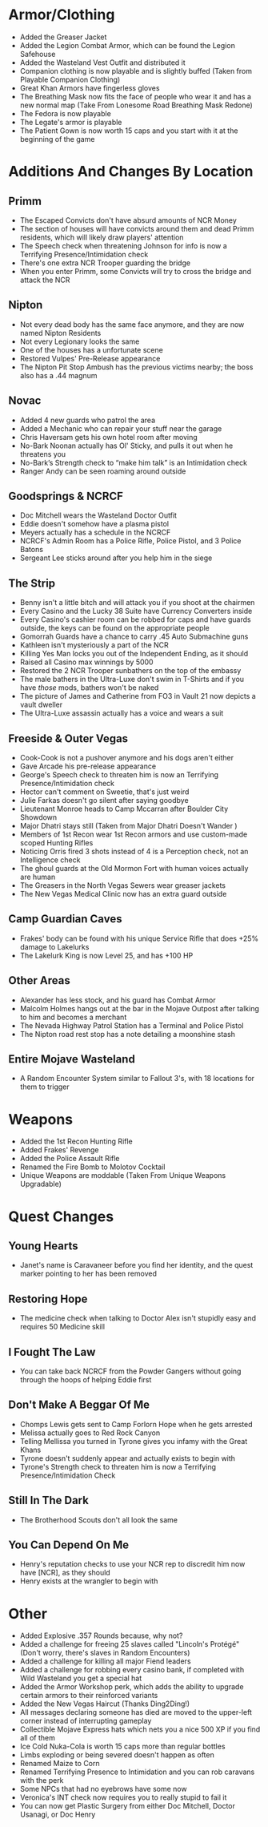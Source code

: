 # Armor/Clothing
 - Added the Greaser Jacket
 - Added the Legion Combat Armor, which can be found the Legion Safehouse
 - Added the Wasteland Vest Outfit and distributed it
 - Companion clothing is now playable and is slightly buffed (Taken from Playable Companion Clothing﻿)
 - Great Khan Armors have fingerless gloves
 - The Breathing Mask now fits the face of people who wear it and has a new normal map (Take From Lonesome Road Breathing Mask Redone)
 - The Fedora is now playable
 - The Legate's armor is playable
 - The Patient Gown is now worth 15 caps and you start with it at the beginning of the game

# Additions And Changes By Location
 
## Primm
 - The Escaped Convicts don't have absurd amounts of NCR Money
 - The section of houses will have convicts around them and dead Primm residents, which will likely draw players' attention
 - The Speech check when threatening Johnson for info is now a Terrifying Presence/Intimidation check
 - There's one extra NCR Trooper guarding the bridge
 - When you enter Primm, some Convicts will try to cross the bridge and attack the NCR

## Nipton
 - Not every dead body has the same face anymore, and they are now named Nipton Residents
 - Not every Legionary looks the same
 - One of the houses has a unfortunate scene
 - Restored Vulpes' Pre-Release appearance
 - The Nipton Pit Stop Ambush has the previous victims nearby; the boss also has a .44 magnum

## Novac
 - Added 4 new guards who patrol the area
 - Added a Mechanic who can repair your stuff near the garage
 - Chris Haversam gets his own hotel room after moving
 - No-Bark Noonan actually has Ol' Sticky, and pulls it out when he threatens you
 - No-Bark’s Strength check to “make him talk” is an Intimidation check
 - Ranger Andy can be seen roaming around outside
## Goodsprings & NCRCF
 - Doc Mitchell wears the Wasteland Doctor Outfit
 - Eddie doesn't somehow have a plasma pistol
 - Meyers actually has a schedule in the NCRCF
 - NCRCF's Admin Room has a Police Rifle, Police Pistol, and 3 Police Batons
 - Sergeant Lee sticks around after you help him in the siege

## The Strip
 - Benny isn't a little bitch and will attack you if you shoot at the chairmen
 - Every Casino and the Lucky 38 Suite have Currency Converters inside
 - Every Casino's cashier room can be robbed for caps and have guards outside, the keys can be found on the appropriate people
 - Gomorrah Guards have a chance to carry .45 Auto Submachine guns
 - Kathleen isn't mysteriously a part of the NCR
 - Killing Yes Man locks you out of the Independent Ending, as it should
 - Raised all Casino max winnings by 5000
 - Restored the 2 NCR Trooper sunbathers on the top of the embassy
 - The male bathers in the Ultra-Luxe don't swim in T-Shirts and if you have _those_ mods, bathers won't be naked
 - The picture of James and Catherine from FO3 in Vault 21 now depicts a vault dweller
 - The Ultra-Luxe assassin actually has a voice and wears a suit
 
## Freeside & Outer Vegas
 - Cook-Cook is not a pushover anymore and his dogs aren't either
 - Gave Arcade his pre-release appearance
 - George's Speech check to threaten him is now an Terrifying Presence/Intimidation check
 - Hector can't comment on Sweetie, that's just weird
 - Julie Farkas doesn't go silent after saying goodbye
 - Lieutenant Monroe heads to Camp Mccarran after Boulder City Showdown
 - Major Dhatri stays still (Taken from Major Dhatri Doesn't Wander )
 - Members of 1st Recon wear 1st Recon armors and use custom-made scoped Hunting Rifles
 - Noticing Orris fired 3 shots instead of 4 is a Perception check, not an Intelligence check
 - The ghoul guards at the Old Mormon Fort with human voices actually are human
 - The Greasers in the North Vegas Sewers wear greaser jackets
 - The New Vegas Medical Clinic now has an extra guard outside
 
## Camp Guardian Caves
 - Frakes' body can be found with his unique Service Rifle that does +25% damage to Lakelurks
 - The Lakelurk King is now Level 25, and has +100 HP

## Other Areas
 - Alexander has less stock, and his guard has Combat Armor
 - Malcolm Holmes hangs out at the bar in the Mojave Outpost after talking to him and becomes a merchant
 - The Nevada Highway Patrol Station has a Terminal and Police Pistol
 - The Nipton road rest stop has a note detailing a moonshine stash
 
## Entire Mojave Wasteland
 - A Random Encounter System similar to Fallout 3's, with 18 locations for them to trigger

# Weapons
 - Added the 1st Recon Hunting Rifle
 - Added Frakes' Revenge
 - Added the Police Assault Rifle
 - Renamed the Fire Bomb to Molotov Cocktail
 - Unique Weapons are moddable (Taken From Unique Weapons Upgradable)

# Quest Changes

## Young Hearts
 - Janet's name is Caravaneer before you find her identity, and the quest marker pointing to her has been removed
 
## Restoring Hope
 - The medicine check when talking to Doctor Alex isn't stupidly easy and requires 50 Medicine skill
  
## I Fought The Law
 - You can take back NCRCF from the Powder Gangers without going through the hoops of helping Eddie first
  
## Don't Make A Beggar Of Me
 - Chomps Lewis gets sent to Camp Forlorn Hope when he gets arrested
 - Melissa actually goes to Red Rock Canyon
 - Telling Mellissa you turned in Tyrone gives you infamy with the Great Khans
 - Tyrone doesn't suddenly appear and actually exists to begin with
 - Tyrone's Strength check to threaten him is now a Terrifying Presence/Intimidation Check
  
## Still In The Dark
 - The Brotherhood Scouts don't all look the same
 
## You Can Depend On Me
 - Henry's reputation checks to use your NCR rep to discredit him now have [NCR], as they should
 - Henry exists at the wrangler to begin with

# Other
- Added Explosive .357 Rounds because, why not?
- Added a challenge for freeing 25 slaves called "Lincoln's Protégé" (Don't worry, there's slaves in Random Encounters)
- Added a challenge for killing all major Fiend leaders
- Added a challenge for robbing every casino bank, if completed with Wild Wasteland you get a special hat
- Added the Armor Workshop perk, which adds the ability to upgrade certain armors to their reinforced variants
- Added the New Vegas Haircut (Thanks Ding2Ding!)
- All messages declaring someone has died are moved to the upper-left corner instead of interrupting gameplay
- Collectible Mojave Express hats which nets you a nice 500 XP if you find all of them
- Ice Cold Nuka-Cola is worth 15 caps more than regular bottles
- Limbs exploding or being severed doesn't happen as often
- Renamed Maize to Corn
- Renamed Terrifying Presence to Intimidation and you can rob caravans with the perk
- Some NPCs that had no eyebrows have some now
- Veronica's INT check now requires you to really stupid to fail it
- You can now get Plastic Surgery from either Doc Mitchell, Doctor Usanagi, or Doc Henry
